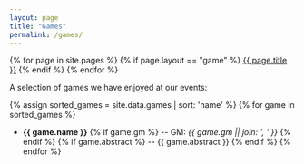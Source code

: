 ```yaml
---
layout: page
title: "Games"
permalink: /games/
---
```


{% for page in site.pages %}
  {% if page.layout == "game" %}
  <a class="page-link" href="{{ page.url | prepend: site.baseurl }}">{{ page.title }}</a>
  {% endif %}
{% endfor %}

A selection of games we have enjoyed at our events:

{% assign sorted_games = site.data.games | sort: 'name' %}
{% for game in sorted_games %}
  - **{{ game.name }}** {% if game.gm %} -- GM: *{{ game.gm || join: ', ' }}* {% endif %} {% if game.abstract %} -- {{ game.abstract }} {% endif %}
{% endfor %}

